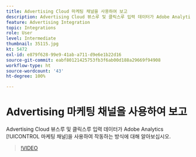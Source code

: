 ```yaml
---
title: Advertising Cloud 마케팅 채널을 사용하여 보고
description: Advertising Cloud 뷰스루 및 클릭스루 입력 데이터가 Adobe Analytics 마케팅 채널을 사용하여 작동하는 방식에 대해 알아보십시오.
feature: Advertising Integration
topic: Integrations
role: User
level: Intermediate
thumbnail: 35115.jpg
kt: 5472
exl-id: e879f628-99e9-41ab-a711-d9e6e1b22d16
source-git-commit: eabf80121425753fb3f6ab00d188a29669f94908
workflow-type: ht
source-wordcount: '43'
ht-degree: 100%

---
```


# Advertising 마케팅 채널을 사용하여 보고

Advertising Cloud 뷰스루 및 클릭스루 입력 데이터가 Adobe Analytics [!UICONTROL 마케팅 채널]을 사용하여 작동하는 방식에 대해 알아보십시오.

>[!VIDEO](https://video.tv.adobe.com/v/35115/?quality=12&learn=on)
